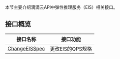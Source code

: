 本节主要介绍滴滴云API中弹性推理服务（EIS）相关接口。

## 接口概览
| 接口名称 | 接口功能 |
|-------|-------|
| [ChangeEISSpec](/static/docs-content/products/EIS/更改EIS规格（ChangeEISSpec）.md)| 更改EIS的QPS规格 |

